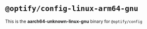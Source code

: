# `@optify/config-linux-arm64-gnu`

This is the **aarch64-unknown-linux-gnu** binary for `@optify/config`
